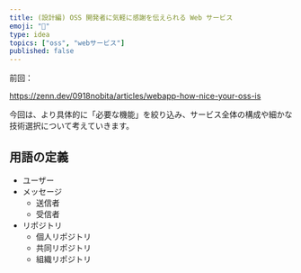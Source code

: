 ```yaml
---
title: (設計編) OSS 開発者に気軽に感謝を伝えられる Web サービス
emoji: "🥰"
type: idea
topics: ["oss", "webサービス"]
published: false
---
```


前回：

https://zenn.dev/0918nobita/articles/webapp-how-nice-your-oss-is

今回は、より具体的に「必要な機能」を絞り込み、サービス全体の構成や細かな技術選択について考えていきます。

## 用語の定義

- ユーザー
- メッセージ
  - 送信者
  - 受信者
- リポジトリ
  - 個人リポジトリ
  - 共同リポジトリ
  - 組織リポジトリ
